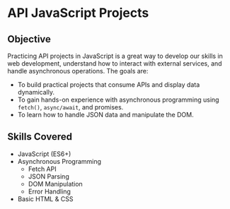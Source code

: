 # API JavaScript Projects

## Objective
Practicing API projects in JavaScript is a great way to develop our skills in web development, understand how to interact with external services, and handle asynchronous operations. The goals are:

- To build practical projects that consume APIs and display data dynamically.
- To gain hands-on experience with asynchronous programming using `fetch()`, `async/await`, and promises.
- To learn how to handle JSON data and manipulate the DOM.

## Skills Covered
- JavaScript (ES6+)
- Asynchronous Programming
  - Fetch API
  - JSON Parsing
  - DOM Manipulation
  - Error Handling
- Basic HTML & CSS
